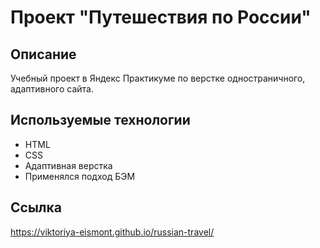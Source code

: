 # Проект "Путешествия по России"
## Описание
Учебный проект в Яндекс Практикуме по верстке одностраничного, адаптивного сайта.
## Используемые технологии
* HTML
* CSS
* Адаптивная верстка
* Применялся подход БЭМ
## Ссылка
https://viktoriya-eismont.github.io/russian-travel/

